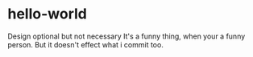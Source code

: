 # hello-world
Design optional but not necessary
It's a funny thing, when your a funny person.
But it doesn't effect what i commit too.
